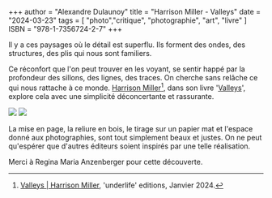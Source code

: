 +++
author = "Alexandre Dulaunoy"
title = "Harrison Miller - Valleys"
date = "2024-03-23"
tags = [
    "photo","critique", "photographie", "art", "livre"
]
ISBN = "978-1-7356724-2-7"
+++

Il y a ces paysages où le détail est superflu. Ils forment des ondes, des structures, des plis qui nous sont familiers. 

Ce réconfort que l'on peut trouver en les voyant, se sentir happé par la profondeur des sillons, des lignes, des traces. 
On cherche sans relâche ce qui nous rattache à ce monde. [Harrison Miller](https://www.harrisonmiller.net/)[^1], dans son livre '[Valleys](https://www.harrisonmiller.net/valleys-book)', explore cela avec une simplicité déconcertante et rassurante. 

![](/images/valleys-1.jpg) ![](/images/valleys-2.jpg)

La mise en page, la reliure en bois, le tirage sur un papier mat et l'espace donné aux photographies, sont tout simplement beaux et justes. On ne peut qu'espérer que d'autres éditeurs soient inspirés par une telle réalisation.

Merci à Regina Maria Anzenberger pour cette découverte.

[^1]: [Valleys | Harrison Miller](https://www.underlifeeditions.com/books-objects-prints/p/valleys-harrison-miller), 'underlife' editions, Janvier 2024.
